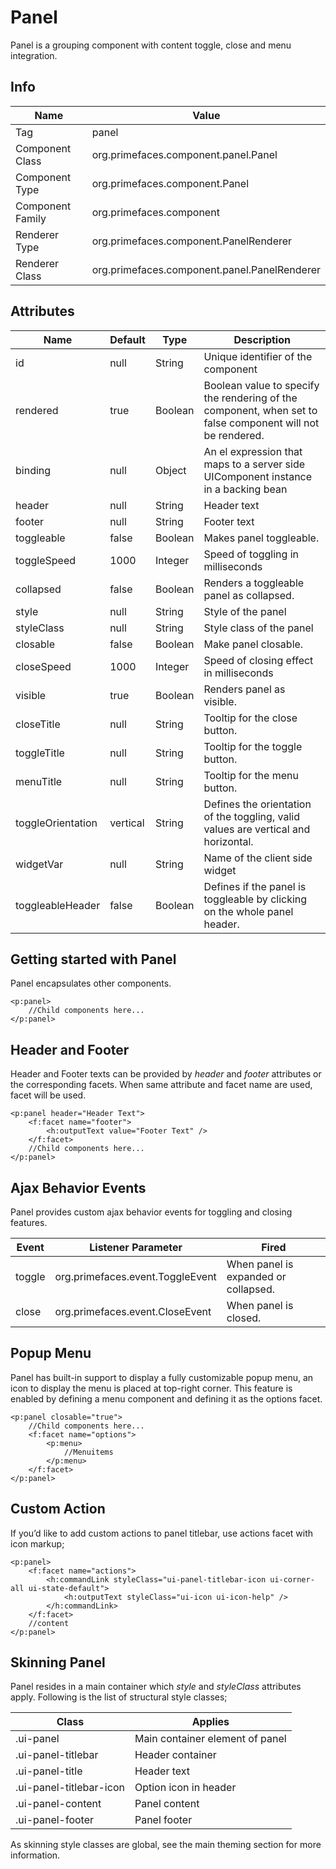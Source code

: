 # Panel

Panel is a grouping component with content toggle, close and menu integration.

## Info

| Name | Value |
| --- | --- |
| Tag | panel
| Component Class | org.primefaces.component.panel.Panel
| Component Type | org.primefaces.component.Panel
| Component Family | org.primefaces.component |
| Renderer Type | org.primefaces.component.PanelRenderer
| Renderer Class | org.primefaces.component.panel.PanelRenderer

## Attributes

| Name | Default | Type | Description | 
| --- | --- | --- | --- |
id | null | String | Unique identifier of the component
rendered | true | Boolean | Boolean value to specify the rendering of the component, when set to false component will not be rendered.
binding | null | Object | An el expression that maps to a server side UIComponent instance in a backing bean
header | null | String | Header text
footer | null | String | Footer text
toggleable | false | Boolean | Makes panel toggleable.
toggleSpeed | 1000 | Integer | Speed of toggling in milliseconds
collapsed | false | Boolean | Renders a toggleable panel as collapsed.
style | null | String | Style of the panel
styleClass | null | String | Style class of the panel
closable | false | Boolean | Make panel closable.
closeSpeed | 1000 | Integer | Speed of closing effect in milliseconds
visible | true | Boolean | Renders panel as visible.
closeTitle | null | String | Tooltip for the close button.
toggleTitle | null | String | Tooltip for the toggle button.
menuTitle | null | String | Tooltip for the menu button.
toggleOrientation | vertical | String | Defines the orientation of the toggling, valid values are vertical and horizontal.
widgetVar | null | String | Name of the client side widget
toggleableHeader | false | Boolean | Defines if the panel is toggleable by clicking on the whole panel header.

## Getting started with Panel
Panel encapsulates other components.

```xhtml
<p:panel>
    //Child components here...
</p:panel>
```
## Header and Footer
Header and Footer texts can be provided by _header_ and _footer_ attributes or the corresponding facets.
When same attribute and facet name are used, facet will be used.

```xhtml
<p:panel header="Header Text">
    <f:facet name="footer">
        <h:outputText value="Footer Text" />
    </f:facet>
    //Child components here...
</p:panel>
```
## Ajax Behavior Events
Panel provides custom ajax behavior events for toggling and closing features.

| Event | Listener Parameter | Fired |
| --- | --- | --- |
toggle | org.primefaces.event.ToggleEvent | When panel is expanded or collapsed.
close | org.primefaces.event.CloseEvent | When panel is closed.

## Popup Menu
Panel has built-in support to display a fully customizable popup menu, an icon to display the menu
is placed at top-right corner. This feature is enabled by defining a menu component and defining it
as the options facet.

```xhtml
<p:panel closable="true">
    //Child components here...
    <f:facet name="options">
        <p:menu>
            //Menuitems
        </p:menu>
    </f:facet>
</p:panel>
```
## Custom Action
If you’d like to add custom actions to panel titlebar, use actions facet with icon markup;

```xhtml
<p:panel>
    <f:facet name="actions">
        <h:commandLink styleClass="ui-panel-titlebar-icon ui-corner-all ui-state-default">
            <h:outputText styleClass="ui-icon ui-icon-help" />
        </h:commandLink>
    </f:facet>
    //content
</p:panel>
```
## Skinning Panel
Panel resides in a main container which _style_ and _styleClass_ attributes apply. Following is the list of
structural style classes;

| Class | Applies | 
| --- | --- | 
.ui-panel | Main container element of panel
.ui-panel-titlebar | Header container
.ui-panel-title | Header text
.ui-panel-titlebar-icon | Option icon in header
.ui-panel-content | Panel content
.ui-panel-footer | Panel footer

As skinning style classes are global, see the main theming section for more information.

